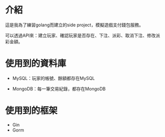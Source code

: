 # 介紹
這是我為了練習golang而建立的side project，模擬遊戲支付錢包服務。

可以透過API來：建立玩家、確認玩家是否存在、下注、派彩、取消下注、修改派彩金額。

# 使用到的資料庫

- MySQL：玩家的帳號、餘額都存在MySQL

- MongoDB：每一筆交易紀錄，都存在MongoDB

# 使用到的框架

- Gin
- Gorm
